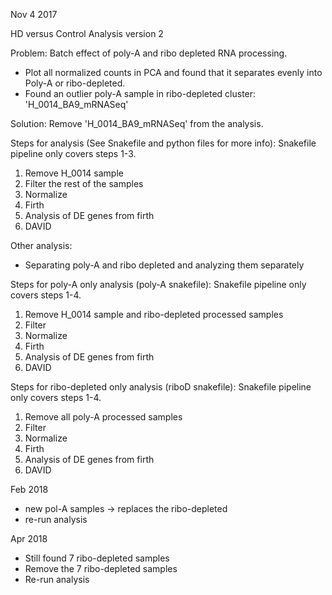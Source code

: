 Nov 4 2017

HD versus Control Analysis version 2

Problem: Batch effect of poly-A and ribo depleted RNA processing.
- Plot all normalized counts in PCA and found that it separates evenly into Poly-A or ribo-depleted.
- Found an outlier poly-A sample in ribo-depleted cluster: 'H_0014_BA9_mRNASeq'

Solution: Remove 'H_0014_BA9_mRNASeq' from the analysis.

Steps for analysis (See Snakefile and python files for more info):
Snakefile pipeline only covers steps 1-3.
1. Remove H_0014 sample
2. Filter the rest of the samples
2. Normalize
3. Firth
4. Analysis of DE genes from firth 
5. DAVID

Other analysis:
- Separating poly-A and ribo depleted and analyzing them separately

Steps for poly-A only analysis (poly-A snakefile):
Snakefile pipeline only covers steps 1-4.
1. Remove H_0014 sample and ribo-depleted processed samples
2. Filter 
3. Normalize
4. Firth
5. Analysis of DE genes from firth
6. DAVID

Steps for ribo-depleted only analysis (riboD snakefile):
Snakefile pipeline only covers steps 1-4.
1. Remove all poly-A processed samples
2. Filter
3. Normalize
4. Firth
5. Analysis of DE genes from firth
6. DAVID

Feb 2018
- new pol-A samples -> replaces the ribo-depleted 
- re-run analysis

Apr 2018
- Still found 7 ribo-depleted samples
- Remove the 7 ribo-depleted samples
-  Re-run analysis

